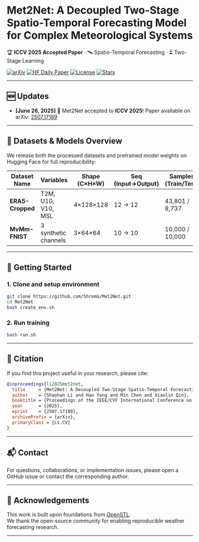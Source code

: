 # Met2Net: A Decoupled Two-Stage Spatio-Temporal Forecasting Model for Complex Meteorological Systems

🏆 **ICCV 2025 Accepted Paper**  · 🛰️ Spatio-Temporal Forecasting · ⏳ Two-Stage Learning

[![arXiv](https://img.shields.io/badge/arXiv-2507.17189-b31b1b.svg)](https://arxiv.org/pdf/2507.17189)
[![HF Daily Paper](https://img.shields.io/badge/HuggingFace-DailyPaper-yellow)](https://huggingface.co/papers/2507.17189)
[![License](https://img.shields.io/badge/license-Apache--2.0-green.svg)](LICENSE)
[![Stars](https://img.shields.io/github/stars/ShremG/Met2Net?style=social)](https://github.com/ShremG/Met2Net/stargazers)

---
## 🆕 Updates

- **[June 26, 2025]** 🎉 Met2Net accepted to **ICCV 2025**! Paper available on arXiv: [2507.17189](https://arxiv.org/pdf/2507.17189)
---
## 📂 Datasets & Models Overview

We release both the processed datasets and pretrained model weights on Hugging Face for full reproducibility:

| Dataset Name     | Variables                | Shape (C×H×W) | Seq (Input→Output) | Samples (Train/Test) | Dataset Repo | Model Repo |
|------------------|--------------------------|----------------|--------------------|-----------------------|--------------|------------|
| **ERA5-Cropped** | T2M, U10, V10, MSL       | 4×128×128      | 12 → 12            | 43,801 / 8,737        | [📂 HF Dataset](https://huggingface.co/datasets/guaishou1/Met2Net) | [🧠 HF Model](https://huggingface.co/guaishou1/Met2Net) |
| **MvMm-FNIST**   | 3 synthetic channels     | 3×64×64        | 10 → 10            | 10,000 / 10,000       | [📂 HF Dataset](https://huggingface.co/datasets/guaishou1/Met2Net)     | [🧠 HF Model](https://huggingface.co/guaishou1/Met2Net) |


---

## 🚀 Getting Started

### 1. Clone and setup environment

```bash
git clone https://github.com/ShremG/Met2Net.git
cd Met2Net
bash create_env.sh
```

### 2. Run training
```bash
bash run.sh
```


---
## 📄 Citation

If you find this project useful in your research, please cite:

```bibtex
@inproceedings{li2025met2net,
  title     = {Met2Net: A Decoupled Two-Stage Spatio-Temporal Forecasting Model for Complex Meteorological Systems},
  author    = {Shaohan Li and Hao Yang and Min Chen and Xiaolin Qin},
  booktitle = {Proceedings of the IEEE/CVF International Conference on Computer Vision (ICCV)},
  year      = {2025},
  eprint    = {2507.17189},
  archivePrefix = {arXiv},
  primaryClass = {cs.CV}
}
```

---

## 📬 Contact

For questions, collaborations, or implementation issues, please open a GitHub issue or contact the corresponding author.

---

## 🙏 Acknowledgements

This work is built upon foundations from [OpenSTL](https://github.com/chengtan9907/OpenSTL).  
We thank the open-source community for enabling reproducible weather forecasting research.

---